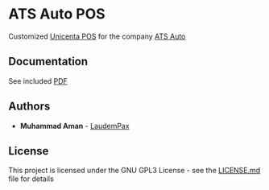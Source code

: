 # ATS Auto POS

Customized [Unicenta POS](https://unicenta.com/) for the company [ATS Auto](https://atsauto.com.my/)

## Documentation

See included [PDF](https://github.com/LaudemPax/ATSAutoPOS/blob/dev/Documentation/ATS%20Auto%20POS%20Documentation.pdf)

## Authors

* **Muhammad Aman** - [LaudemPax](https://github.com/LaudemPax)

## License

This project is licensed under the GNU GPL3 License - see the [LICENSE.md](LICENSE.md) file for details
